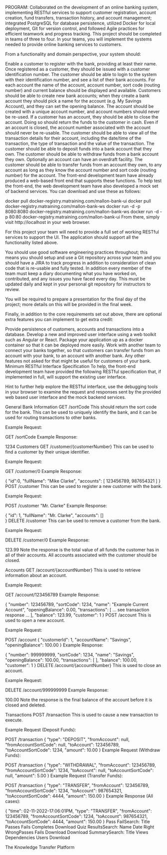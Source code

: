 
PROGRAM: Collaborated on the development of an online banking system, implementing RESTful services to support customer registration, account creation, fund transfers, transaction history, and account management; integrated PostgreSQL for database persistence, utilized Docker for local deployment, Git for version control, and followed Agile practices for efficient teamwork and progress tracking.
This project should be completed in teams of three to four. In your teams, you will implement the systems needed to provide online banking services to customers.

From a functionality and domain perspective, your system should:

Enable a customer to register with the bank, providing at least their name. Once registered as a customer, they should be issued with a customer identification number.
The customer should be able to login to the system with their identification number, and see a list of their bank accounts. For each account the name of the account, account number, sort code (routing number) and current balance should be displayed and available.
Customers should be able to create new bank accounts; when they create a bank account they should pick a name for the account (e.g. My Savings Account), and they can set the opening balance. The account should be created with a unique account number, and account numbers should never be re-used.
If a customer has an account, they should be able to close the account. Doing so should return the funds to the customer in cash. Even if an account is closed, the account number associated with the account should never be re-usable.
The customer should be able to view all of the transaction details for their account, including the date/time of the transaction, the type of transaction and the value of the transaction.
The customer should be able to deposit funds into a bank account that they own.
The customer should be able to withdraw funds from a bank account they own. Optionally an account can have an overdraft facility.
The customer should be able to transfer funds from an account they own, to any account as long as they know the account number and sort code (routing number) for the account.
The front-end development team have already produced a web-based front end that supports these functions. To help test the front-end, the web development team have also developed a mock set of backend services. You can download and use these as follows:

docker pull docker-registry.matraining.com/mallon-bank-ui
docker pull docker-registry.matraining.com/mallon-bank-ws
docker run -d -p 8080:8080 docker-registry.matraining.com/mallon-bank-ws
docker run -d -p 80:80 docker-registry.matraining.com/mallon-bank-ui
From there, simply visit http://localhost in your web browser.

For this project your team will need to provide a full set of working RESTful services to support the UI. The application should support all the functionality listed above.

You should use good software engineering practices throughout; this means you should setup and use a Git repository across your team and you should have a JIRA to track progress in addition to consideration of clean code that is re-usable and fully tested. In addition every member of the team must keep a diary documenting what you have worked on, contributed, and any issues you have faced every day. This must be updated daily and kept in your personal git repository for instructors to review.

You will be required to prepare a presentation for the final day of the project; more details on this will be provided in the final week.

Finally, in addition to the core requirements set out above, there are optional extra features you can implement to get extra credit:

Provide persistence of customers, accounts and transactions into a database.
Develop a new and improved user interface using a web toolkit such as Angular or React.
Package your application up as a docker container so that it can be deployed more easily.
Work with another team to connect your banks together, so that customers can transfer funds from an account with your bank, to an account with another bank.
Any other features not asked for that might be useful for customers of your bank.
Minimum RESTful Interface Specification
To help, the front-end development team have provided the following RESTful specification that, if implemented in full, will support the existing user interface.

Hint to further help explore the RESTful interface, use the debugging tools in your browser to examine the request and responses sent by the provided web based user interface and the mock backend services.

General Bank Information
GET /sortCode
This should return the sort code for the bank. This can be used to uniquely identify the bank, and it can be used for routing transactions to other banks.

Example Request:

GET /sortCode
Example Response:

1234
Customers
GET /customer/{customerNumber}
This can be used to find a customer by their unique identifier.

Example Request:

 GET /customer/0
Example Response:

{
    "id":0,
    "fullName": "Mike Clarke",
    "accounts": [ 123456789, 987654321 ]
}
POST /customer
This can be used to register a new customer with the bank.

Example Request:

POST /customer
"Mr. Clarke"
Example Response:

{
    "id": 1,
    "fullName": "Mr. Clarke",
    "accounts": []    
}
DELETE /customer
This can be used to remove a customer from the bank.

Example Request:

 DELETE /customer/0 
Example Response:

123.99
Note the response is the total value of all funds the customer has in all of their accounts. All accounts associated with the customer should be closed.

Accounts
GET /account/{accountNumber}
This is used to retrieve information about an account.

Example Request:

 GET /account/123456789 
Example Response:

{
    "number": 123456789,
    "sortCode": 1234,
    "name": "Example Current Account",
    "openingBalance": 0.00,
    "transactions": [ ... see transaction response ... ],
    "balance": 123.99,
    "customer": 1
}
POST /account
This is used to open a new account.

Example Request:

POST /account
{
    "customerId": 1,
    "accountName": "Savings",
    "openingBalance": 100.00
}
Example Response:

{
    "number": 999999999,
    "sortCode": 1234,
    "name": "Savings",
    "openingBalance": 100.00,
    "transactions": [ ],
    "balance": 100.00,
    "customer": 1
}
DELETE /account/{accountNumber}
This is used to close an account.

Example Request:

 DELETE /account/999999999 
Example Response:

100.00
Note the response is the final balance of the account before it is closed and deleted.

Transactions
POST /transaction
This is used to cause a new transaction to execute.

Example Request (Deposit Funds):

POST /transaction
{
    "type": "DEPOSIT",
    "fromAccount": null,
    "fromAccountSortCode": null,
    "toAccount": 123456789,
    "toAccountSortCode": 1234,
    "amount": 10.00
}
Example Request (Withdraw Funds):

POST /transaction
{
    "type": "WITHDRAWAL",
    "fromAccount": 123456789,
    "fromAccountSortCode": 1234,
    "toAccount": null,
    "toAccountSortCode": null,
    "amount": 5.00
}
Example Request (Transfer Funds):

POST /transaction
{
    "type": "TRANSFER",
    "fromAccount": 123456789,
    "fromAccountSortCode": 1234,
    "toAccount": 987654321,
    "toAccountSortCode": 4444,
    "amount": 150.00
}
Example Response (All cases):

{
    "time": 02-11-2022-17:06:01PM,
    "type": "TRANSFER",
    "fromAccount": 123456789,
    "fromAccountSortCode": 1234,
    "toAccount": 987654321,
    "toAccountSortCode": 4444,
    "amount": 150.00
}
Pass FailSearch: 
Title	Passes	Fails	Completes
Download
Quiz ResultsSearch: 
Name	Date	Right	WrongPasses Fails
Download
Download
SummarySearch: 
Title	Views	Dependencies	Users
Download

The Knowledge Transfer Platform
